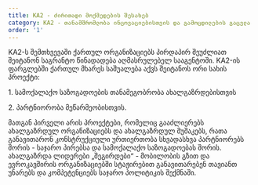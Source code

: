 ```yaml
---
title: KA2 - ძირითადი მოქმედების შესახებ
category: KA2 - თანამშრომლობა ინცოვაციებისთვის და გამოცდილების გაცვლა
order: '1'
---
```


KA2-ს შემთხვევაში ქართულ ორგანიზაციებს პირდაპირ შეუძლიათ შეიტანონ საგრანტო წინადადება აღმასრულებელ სააგენტოში. KA2-ის ფარგლებში ქართულ მხარეს საშუალება აქვს შეიტანოს ორი სახის პროექტი:

1\. სამოქალაქო საზოგადოების თანამეგობრობა ახალგაზრდებისთვის

2\. პარტნიორობა მეწარმეობისთვის.

მათგან პირველი არის პროექტები, რომელიც გააძლიერებს ახალგაზრდულ ორგანიზაციებს და ახალგაზრდულ მუშაკებს, რათა განავითარონ კონსტრუქციული ურთიერთობა სხვადასხვა პარტნიორებს შორის - საჯარო პირებსა და სამოქალაქო საზოგადოებას შორის. ახალგაზრდა ლიდერები „შეგირდები“ - მობილობის გზით და ევროკავშირის ორგანიზაციებში სტაჟირებით განავითარებენ თავიანთ უნარებს და კომპეტენციებს საჯარო პოლიტიკის შექმნაში.
